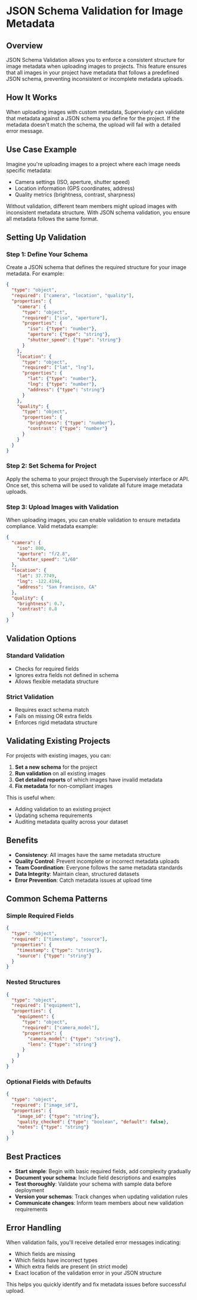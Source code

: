 # JSON Schema Validation for Image Metadata

## Overview

JSON Schema Validation allows you to enforce a consistent structure for image metadata when uploading images to projects. This feature ensures that all images in your project have metadata that follows a predefined JSON schema, preventing inconsistent or incomplete metadata uploads.

## How It Works

When uploading images with custom metadata, Supervisely can validate that metadata against a JSON schema you define for the project. If the metadata doesn't match the schema, the upload will fail with a detailed error message.

## Use Case Example

Imagine you're uploading images to a project where each image needs specific metadata:
- Camera settings (ISO, aperture, shutter speed)
- Location information (GPS coordinates, address)
- Quality metrics (brightness, contrast, sharpness)

Without validation, different team members might upload images with inconsistent metadata structure. With JSON schema validation, you ensure all metadata follows the same format.

## Setting Up Validation

### Step 1: Define Your Schema

Create a JSON schema that defines the required structure for your image metadata. For example:

```json
{
  "type": "object",
  "required": ["camera", "location", "quality"],
  "properties": {
    "camera": {
      "type": "object",
      "required": ["iso", "aperture"],
      "properties": {
        "iso": {"type": "number"},
        "aperture": {"type": "string"},
        "shutter_speed": {"type": "string"}
      }
    },
    "location": {
      "type": "object",
      "required": ["lat", "lng"],
      "properties": {
        "lat": {"type": "number"},
        "lng": {"type": "number"},
        "address": {"type": "string"}
      }
    },
    "quality": {
      "type": "object",
      "properties": {
        "brightness": {"type": "number"},
        "contrast": {"type": "number"}
      }
    }
  }
}
```

### Step 2: Set Schema for Project

Apply the schema to your project through the Supervisely interface or API. Once set, this schema will be used to validate all future image metadata uploads.

### Step 3: Upload Images with Validation

When uploading images, you can enable validation to ensure metadata compliance. Valid metadata example:

```json
{
  "camera": {
    "iso": 800,
    "aperture": "f/2.8",
    "shutter_speed": "1/60"
  },
  "location": {
    "lat": 37.7749,
    "lng": -122.4194,
    "address": "San Francisco, CA"
  },
  "quality": {
    "brightness": 0.7,
    "contrast": 0.8
  }
}
```

## Validation Options

### Standard Validation
- Checks for required fields
- Ignores extra fields not defined in schema
- Allows flexible metadata structure

### Strict Validation
- Requires exact schema match
- Fails on missing OR extra fields
- Enforces rigid metadata structure

## Validating Existing Projects

For projects with existing images, you can:

1. **Set a new schema** for the project
2. **Run validation** on all existing images
3. **Get detailed reports** of which images have invalid metadata
4. **Fix metadata** for non-compliant images

This is useful when:
- Adding validation to an existing project
- Updating schema requirements
- Auditing metadata quality across your dataset

## Benefits

- **Consistency**: All images have the same metadata structure
- **Quality Control**: Prevent incomplete or incorrect metadata uploads
- **Team Coordination**: Everyone follows the same metadata standards
- **Data Integrity**: Maintain clean, structured datasets
- **Error Prevention**: Catch metadata issues at upload time

## Common Schema Patterns

### Simple Required Fields
```json
{
  "type": "object",
  "required": ["timestamp", "source"],
  "properties": {
    "timestamp": {"type": "string"},
    "source": {"type": "string"}
  }
}
```

### Nested Structures
```json
{
  "type": "object",
  "required": ["equipment"],
  "properties": {
    "equipment": {
      "type": "object",
      "required": ["camera_model"],
      "properties": {
        "camera_model": {"type": "string"},
        "lens": {"type": "string"}
      }
    }
  }
}
```

### Optional Fields with Defaults
```json
{
  "type": "object",
  "required": ["image_id"],
  "properties": {
    "image_id": {"type": "string"},
    "quality_checked": {"type": "boolean", "default": false},
    "notes": {"type": "string"}
  }
}
```

## Best Practices

- **Start simple**: Begin with basic required fields, add complexity gradually
- **Document your schema**: Include field descriptions and examples
- **Test thoroughly**: Validate your schema with sample data before deployment
- **Version your schemas**: Track changes when updating validation rules
- **Communicate changes**: Inform team members about new validation requirements

## Error Handling

When validation fails, you'll receive detailed error messages indicating:
- Which fields are missing
- Which fields have incorrect types
- Which extra fields are present (in strict mode)
- Exact location of the validation error in your JSON structure

This helps you quickly identify and fix metadata issues before successful upload.